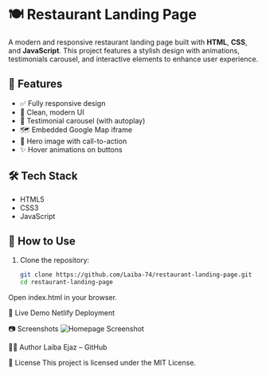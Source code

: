 # 🍽️ Restaurant Landing Page

A modern and responsive restaurant landing page built with **HTML**, **CSS**, and **JavaScript**. This project features a stylish design with animations, testimonials carousel, and interactive elements to enhance user experience.

## 🚀 Features

- ✅ Fully responsive design  
- 🎨 Clean, modern UI  
- 💬 Testimonial carousel (with autoplay)  
- 🗺️ Embedded Google Map iframe  
- 📸 Hero image with call-to-action  
- ✨ Hover animations on buttons  

## 🛠️ Tech Stack

- HTML5  
- CSS3  
- JavaScript  

## 📌 How to Use

1. Clone the repository:

   ```bash
   git clone https://github.com/Laiba-74/restaurant-landing-page.git
   cd restaurant-landing-page
Open index.html in your browser.

🔗 Live Demo
Netlify Deployment <!-- Optional: update with correct URL if needed -->

📷 Screenshots
![Homepage Screenshot](./images/screenshot.png)

👩‍💻 Author
Laiba Ejaz – GitHub

📄 License
This project is licensed under the MIT License.
